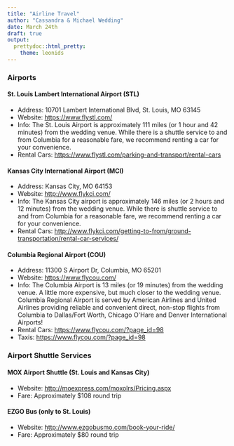 ```yaml
---
title: "Airline Travel"
author: "Cassandra & Michael Wedding"
date: March 24th
draft: true
output:
  prettydoc::html_pretty:
    theme: leonids
---
```


### Airports

#### St. Louis Lambert International Airport (STL)
- Address: 10701 Lambert International Blvd, St. Louis, MO 63145
- Website: https://www.flystl.com/
- Info: The St. Louis Airport is approximately 111 miles (or 1 hour and 42 minutes) from the wedding venue. While there is a shuttle service to and from Columbia for a reasonable fare, we recommend renting a car for your convenience. 
- Rental Cars: https://www.flystl.com/parking-and-transport/rental-cars

#### Kansas City International Airport (MCI)
- Address: Kansas City, MO 64153
- Website: http://www.flykci.com/
- Info: The Kansas City airport is approximately 146 miles (or 2 hours and 12 minutes) from the wedding venue. While there is shuttle service to and from Columbia for a reasonable fare, we recommend renting a car for your convenience. 
- Rental Cars: http://www.flykci.com/getting-to-from/ground-transportation/rental-car-services/

#### Columbia Regional Airport (COU)
- Address: 11300 S Airport Dr, Columbia, MO 65201
- Website: https://www.flycou.com/
- Info: The Columbia Airport is 13 miles (or 19 minutes) from the wedding venue. A little more expensive, but much closer to the wedding venue. Columbia Regional Airport is served by American Airlines and United Airlines providing reliable and convenient direct, non-stop flights from Columbia to Dallas/Fort Worth, Chicago O'Hare and Denver International Airports!
- Rental Cars: https://www.flycou.com/?page_id=98
- Taxis: https://www.flycou.com/?page_id=98

### Airport Shuttle Services

#### MOX Airport Shuttle (St. Louis and Kansas City)
- Website: http://moexpress.com/moxolrs/Pricing.aspx 
- Fare: Approximately $108 round trip

#### EZGO Bus (only to St. Louis)
- Website: http://www.ezgobusmo.com/book-your-ride/ 
- Fare: Approximately $80 round trip
